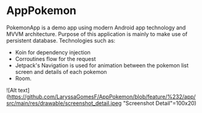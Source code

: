 # AppPokemon

PokemonApp is a demo app using modern Android app technology and MVVM architecture.
Purpose of this application is mainly to make use of persistent database.
Technologies such as:
- Koin for dependency injection
- Corroutines flow for the request
- Jetpack's Navigation is used for animation between the pokemon list screen and details of each pokemon
- Room.

![Alt text](https://github.com/LaryssaGomesF/AppPokemon/blob/feature/%232/app/src/main/res/drawable/screenshot_detail.jpeg "Screenshot Detail"=100x20)
